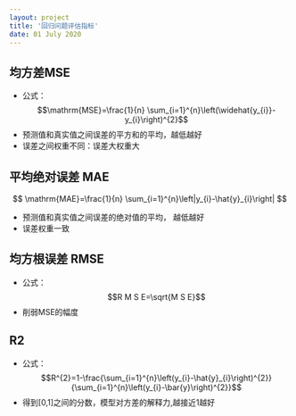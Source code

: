 ```yaml
---
layout: project
title: '回归问题评估指标'
date: 01 July 2020
---
```

## 均方差MSE
- 公式：$$\mathrm{MSE}=\frac{1}{n} \sum_{i=1}^{n}\left(\widehat{y_{i}}-y_{i}\right)^{2}$$
- 预测值和真实值之间误差的平方和的平均，越低越好
- 误差之间权重不同：误差大权重大

## 平均绝对误差 MAE
$$
\mathrm{MAE}=\frac{1}{n} \sum_{i=1}^{n}\left|y_{i}-\hat{y}_{i}\right|
$$
- 预测值和真实值之间误差的绝对值的平均， 越低越好
- 误差权重一致

## 均方根误差 RMSE
- 公式：$$R M S E=\sqrt{M S E}$$
- 削弱MSE的幅度

## R2
- 公式：$$R^{2}=1-\frac{\sum_{i=1}^{n}\left(y_{i}-\hat{y}_{i}\right)^{2}}{\sum_{i=1}^{n}\left(y_{i}-\bar{y}\right)^{2}}$$
- 得到[0,1]之间的分数，模型对方差的解释力,越接近1越好

